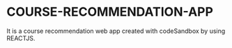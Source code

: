 # COURSE-RECOMMENDATION-APP
It is a course recommendation web app created with codeSandbox by using REACTJS.
